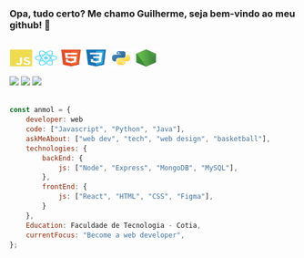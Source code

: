 ### Opa, tudo certo? Me chamo Guilherme, seja bem-vindo ao meu github! 👋

<!--
**guedesguilherme/guedesguilherme** is a ✨ _special_ ✨ repository because its `README.md` (this file) appears on your GitHub profile.
## Oiii eu sou a Rafaella Ballerini, criadora de conteúdo de programação e tecnologia!

Here are some ideas to get you started:

- 🔭 I’m currently working on ...
- 🌱 I’m currently learning ...
- 👯 I’m looking to collaborate on ...
- 🤔 I’m looking for help with ...
- 💬 Ask me about ...
- 📫 How to reach me: ...
- 😄 Pronouns: ...
- ⚡ Fun fact: ...
-->

<div style="display: inline_block"><br>
  <img align="center" alt="Guilherme-Js" height="30" width="40" src="https://raw.githubusercontent.com/devicons/devicon/master/icons/javascript/javascript-plain.svg">
  <img align="center" alt="Guilherme-React" height="30" width="40" src="https://raw.githubusercontent.com/devicons/devicon/master/icons/react/react-original.svg">
  <img align="center" alt="Guilherme-HTML" height="30" width="40" src="https://raw.githubusercontent.com/devicons/devicon/master/icons/html5/html5-original.svg">
  <img align="center" alt="Guilherme-CSS" height="30" width="40" src="https://raw.githubusercontent.com/devicons/devicon/master/icons/css3/css3-original.svg">
  <img align="center" alt="Guilherme-Python" height="30" width="40" src="https://raw.githubusercontent.com/devicons/devicon/master/icons/python/python-original.svg">
  <img align="center" alt="Guilherme-Csharp" height="30" width="40" src="https://raw.githubusercontent.com/devicons/devicon/master/icons/nodejs/nodejs-original.svg">
</div>
<br/>
<div> 
  <a href="https://www.linkedin.com/in/guilherme-ryam-guedes/" target="_blank"><img src="https://img.shields.io/badge/-LinkedIn-%230077B5?style=for-the-badge&logo=linkedin&logoColor=white" target="_blank"></a> 
  <a href = "mailto:gryan.guedes@gmail.com"><img src="https://img.shields.io/badge/-Gmail-%23333?style=for-the-badge&logo=gmail&logoColor=white" target="_blank"></a>
  <a href="https://www.youtube.com/channel/UCjEFByMaP_4gS1tl1Xlu8WA" target="_blank"><img src="https://img.shields.io/badge/YouTube-FF0000?style=for-the-badge&logo=youtube&logoColor=white" target="_blank"></a>
</div>
<br/>



```javascript
const anmol = {
    developer: web
    code: ["Javascript", "Python", "Java"],
    askMeAbout: ["web dev", "tech", "web design", "basketball"],
    technologies: {
        backEnd: {
            js: ["Node", "Express", "MongoDB", "MySQL"],
        },
        frontEnd: {
            js: ["React", "HTML", "CSS", "Figma"],
        }
    },
    Education: Faculdade de Tecnologia - Cotia,
    currentFocus: "Become a web developer",
};
```
